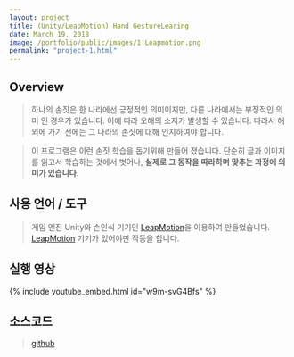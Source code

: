 ```yaml
---
layout: project
title: (Unity/LeapMotion) Hand GestureLearing
date: March 19, 2018
image: /portfolio/public/images/1.Leapmotion.png
permalink: "project-1.html"
---
```


## Overview
>하나의 손짓은 한 나라에선 긍정적인 의미이지만, 다른 나라에서는 부정적인 의미 인 경우가 있습니다. 이에 따라 오해의 소지가 발생할 수 있습니다. 따라서 해외에 가기 전에는 그 나라의 손짓에 대해 인지하여야 합니다.  

>이 프로그램은 이런 손짓 학습을 돕기위해 만들어 졌습니다. 단순히 글과 이미지를 읽고서 학습하는 것에서 벗어나, **실제로 그 동작을 따라하며 맞추는 과정에 의미가 있습니다.**

## 사용 언어 / 도구
> 게임 엔진 Unity와 손인식 기기인 [LeapMotion](https://www.leapmotion.com/#103)을 이용하여 만들었습니다. [LeapMotion](https://www.leapmotion.com/#103) 기기가 있어야만 작동을 합니다.

## 실행 영상
{% include youtube_embed.html id="w9m-svG4Bfs" %}  

## 소스코드
> [github](https://github.com/ProjectInTheClass/HyuJokbo)

